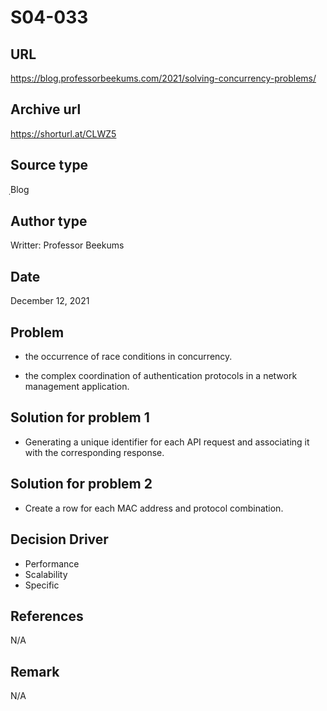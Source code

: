 # S04-033

## URL
https://blog.professorbeekums.com/2021/solving-concurrency-problems/

## Archive url
https://shorturl.at/CLWZ5

## Source type
ฺBlog

## Author type
Writter: Professor Beekums

## Date
December 12, 2021

## Problem
- the occurrence of race conditions in concurrency. 

- the complex coordination of authentication protocols in a network management application.

## Solution for problem 1
- Generating a unique identifier for each API request and associating it with the corresponding response.


## Solution for problem 2
- Create a row for each MAC address and protocol combination.


## Decision Driver
- Performance
- Scalability
- Specific


## References 
N/A

## Remark
N/A

